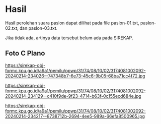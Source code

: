 # Hasil

Hasil perolehan suara paslon dapat dilihat pada file paslon-01.txt, paslon-02.txt, dan paslon-03.txt.

Jika tidak ada, artinya data tersebut belum ada pada SIREKAP.

## Foto C Plano

https://sirekap-obj-formc.kpu.go.id/a9a1/pemilu/ppwp/31/74/08/10/02/3174081002092-20240214-234026--747348b7-6e73-45c6-9b05-68ba71cc4f72.jpg

https://sirekap-obj-formc.kpu.go.id/a9a1/pemilu/ppwp/31/74/08/10/02/3174081002092-20240214-234129--c410f9de-9f23-4714-b63f-0c155ecd684e.jpg

https://sirekap-obj-formc.kpu.go.id/a9a1/pemilu/ppwp/31/74/08/10/02/3174081002092-20240214-234217--8738712b-2694-4ee5-989a-66efa8500965.jpg

